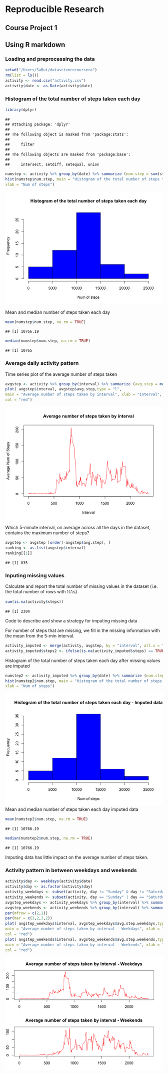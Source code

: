 # Reproducible Research

## Course Project 1
## Using R markdown

### Loading and preprocessing the data


```r
setwd("/Users/SaBui/datasciencecoursera")
rm(list = ls())
activity <- read.csv("activity.csv")
activity$date <- as.Date(activity$date)
```

### Histogram of the total number of steps taken each day


```r
library(dplyr)
```

```
## 
## Attaching package: 'dplyr'
## 
## The following object is masked from 'package:stats':
## 
##     filter
## 
## The following objects are masked from 'package:base':
## 
##     intersect, setdiff, setequal, union
```

```r
numstep <- activity %>% group_by(date) %>% summarize (num.step = sum(steps))
hist(numstep$num.step, main = "Histogram of the total number of steps taken each day", col = "blue",
xlab = "Num of steps")
```

![](PA1_template_files/figure-html/unnamed-chunk-2-1.png) 

Mean and median number of steps taken each day

```r
mean(numstep$num.step, na.rm = TRUE)
```

```
## [1] 10766.19
```

```r
median(numstep$num.step, na.rm = TRUE)
```

```
## [1] 10765
```

### Average daily activity pattern
Time series plot of the average number of steps taken


```r
avgstep <- activity %>% group_by(interval) %>% summarize (avg.step = mean(steps, na.rm = TRUE))
plot( avgstep$interval, avgstep$avg.step,type = "l",
main = "Average number of steps taken by interval", xlab = "Interval", ylab = "Average Num of Steps", 
col = "red")
```

![](PA1_template_files/figure-html/unnamed-chunk-4-1.png) 

Which 5-minute interval, on average across all the days in the dataset, contains the maximum number of steps?


```r
avgstep <- avgstep [order(-avgstep$avg.step), ]
ranking <- as.list(avgstep$interval)
ranking[[1]]
```

```
## [1] 835
```
### Inputing missing values
Calculate and report the total number of missing values in the dataset (i.e. the total number of rows with 𝙽𝙰s)


```r
sum(is.na(activity$steps))
```

```
## [1] 2304
```
Code to describe and show a strategy for imputing missing data

For number of steps that are missing, we fill in the
missing information with the mean from the 5-min interval.


```r
activity_imputed <- merge(activity, avgstep, by = "interval", all.x = TRUE)
activity_imputed$steps2 <- ifelse(is.na(activity_imputed$steps) == TRUE, activity_imputed$avg.step, activity_imputed$steps)
```
Histogram of the total number of steps taken each day after missing values are imputed


```r
numstep2 <- activity_imputed %>% group_by(date) %>% summarize (num.step = sum(steps2))
hist(numstep2$num.step, main = "Histogram of the total number of steps taken each day - Imputed data", col = "blue",
xlab = "Num of steps")
```

![](PA1_template_files/figure-html/unnamed-chunk-8-1.png) 
Mean and median number of steps taken each day imputed data

```r
mean(numstep2$num.step, na.rm = TRUE)
```

```
## [1] 10766.19
```

```r
median(numstep2$num.step, na.rm = TRUE)
```

```
## [1] 10766.19
```

Imputing data has little impact on the average number of steps taken. 

### Activity pattern in between weekdays and weekends

```r
activity$day <- weekdays(activity$date)
activity$day <- as.factor(activity$day)
activity_weekdays <- subset(activity, day != "Sunday" & day != "Saturday")
activity_weekends <- subset(activity, day == "Sunday" | day == "Saturday")
avgstep_weekdays <- activity_weekdays %>% group_by(interval) %>% summarize (avg.step.weekdays = mean(steps, na.rm = TRUE))
avgstep_weekends <- activity_weekends %>% group_by(interval) %>% summarize (avg.step.weekends = mean(steps, na.rm = TRUE))
par(mfrow = c(2,1))
par(mar = c(3,2,3,2))
plot( avgstep_weekdays$interval, avgstep_weekdays$avg.step.weekdays,type = "l",
main = "Average number of steps taken by interval - Weekdays", xlab = "Interval", ylab = "Average Num of Steps", 
col = "red")
plot( avgstep_weekends$interval, avgstep_weekends$avg.step.weekends,type = "l",
main = "Average number of steps taken by interval - Weekends", xlab = "Interval", ylab = "Average Num of Steps", 
col = "red")
```

![](PA1_template_files/figure-html/unnamed-chunk-10-1.png) 

